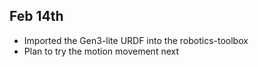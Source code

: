 ## Feb 14th
- Imported the Gen3-lite URDF into the robotics-toolbox
- Plan to try the motion movement next